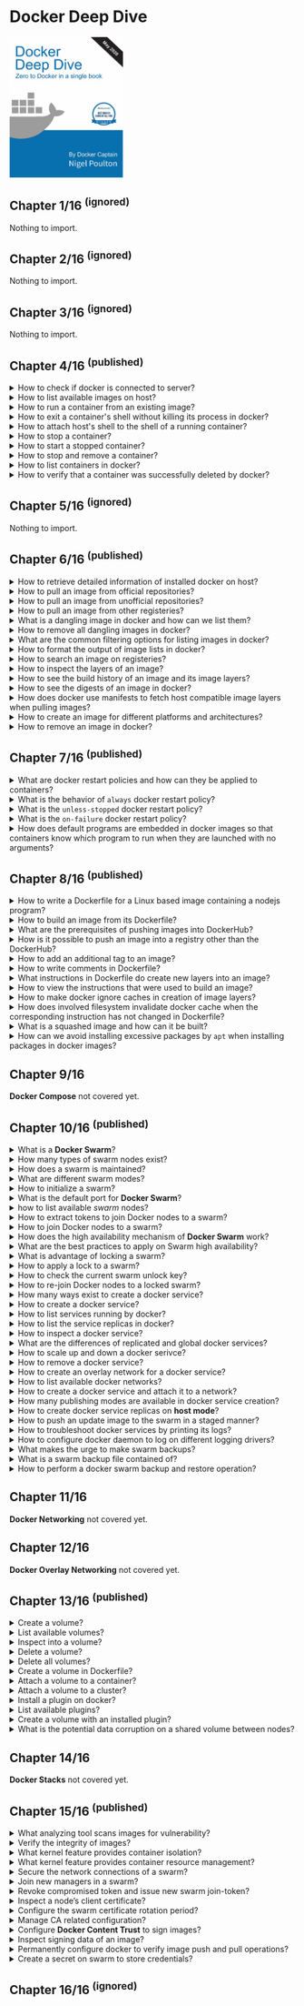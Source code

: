 # Docker Deep Dive
<img alt="9781521822807" src="../covers/9781521822807.jpg" width="200"/>

## Chapter 1/16 <sup>(ignored)</sup>

Nothing to import.

## Chapter 2/16 <sup>(ignored)</sup>

Nothing to import.

## Chapter 3/16 <sup>(ignored)</sup>

Nothing to import.

## Chapter 4/16 <sup>(published)</sup>

<details>
<summary>How to check if docker is connected to server?</summary>

> Checking docker version should retrieve both client and server versions.
>
> ```sh
> docker version
> ``````
>
> In case docker client is not connected to the daemon, users should add themselves
> to the `docker` group.
>
> ```sh
> sudo usermod -aG docker $USER
> ``````
>
> Logging out and then logging in is required for this change to take effect.
> However, user can temporarily apply changes to their active shell:
>
> ```sh
> su -l $USER
> ``````

> **Resources**
> - Docker Deep Dive - Chapter 4

> **References**
> - [docker version](https://docs.docker.com/engine/reference/commandline/version/)
> ---
</details>

<details>
<summary>How to list available images on host?</summary>

>
> ```sh
> docker image ls
> docker image list
> ``````

> **Resources**
> - Docker Deep Dive - Chapter 4

> **References**
> - [docker image ls](https://docs.docker.com/engine/reference/commandline/image_ls/)
> ---
</details>

<details>
<summary>How to run a container from an existing image?</summary>

> This is the command used to start new containers.
> In its simplest form, it accepts an image and a command as arguments.
> The image is used to create the container and the command is the application
> the container will run when it starts.
> This example will start an Ubuntu container in the foreground,
> and tell it to run the Bash shell:
>
> ```sh
> docker container run --interactive --tty ubuntu /bin/bash
> ``````
>
> The `-it` flags tell Docker to make the container interactive and to attach
> the current shell to the container’s terminal.
>
> ---
> **Resources**
> - Docker Deep Dive - Chapter 4
>
> ---
> **References**
> - [docker container run](https://docs.docker.com/engine/reference/commandline/container_run/)
> ---
</details>

<details>
<summary>How to exit a container's shell without killing its process in docker?</summary>

> If you’re logged on to the container and type exit, you’ll terminate the
> Bash process and the container will exit (terminate). This is because a
> container cannot exist without its designated main process.
>
> Press Ctrl-P then Ctrl-Q to exit the container without terminating its main process.
> Doing this will place you back in the shell of your Docker host and leave the
> container running in the background.
>
> ---
> **Resources**
> - Docker Deep Dive - Chapter 4
>
> ---
> **References**
> ---
</details>

<details>
<summary>How to attach host's shell to the shell of a running container?</summary>

> This command runs a new process inside of a running container.
> It’s useful for attaching the shell of your Docker host to a terminal
> inside of a running container.
> For this to work, the image used to create the container must include the Bash shell.
>
> ```sh
> docker container exec --interactive --tty container_name /usr/bin/bash
> ``````
>
> ---
> **Resources**
> - Docker Deep Dive - Chapter 4
>
> ---
> **References**
> - [docker container exec](https://docs.docker.com/engine/reference/commandline/container_exec/)
> ---
</details>

<details>
<summary>How to stop a container?</summary>

> This command will stop a running container and put it in the Exited (0) state.
> It does this by issuing a SIGTERM to the process with PID 1 inside of the container.
> If the process has not cleaned up and stopped within 10 seconds, a SIGKILL will be
> issued to forcibly stop the container.
> This command accepts container IDs and container names as arguments.
>
> ```sh
> docker container stop my-container
> ``````
>
> ---
> **Resources**
> - Docker Deep Dive - Chapter 4
>
> ---
> **References**
> - [docker container stop](https://docs.docker.com/engine/reference/commandline/container_stop/)
> ---
</details>

<details>
<summary>How to start a stopped container?</summary>

> This command will restart a stopped (Exited) container.
> You can give this command the name or ID of a container.
>
> ```sh
> docker container start my-container
> ``````
>
> ---
> **Resources**
> - Docker Deep Dive - Chapter 4
>
> ---
> **References**
> - [docker container start](https://docs.docker.com/engine/reference/commandline/container_start/)
> ---
</details>

<details>
<summary>How to stop and remove a container?</summary>

> This command will delete a stopped container.
> You can specify containers by name or ID.
> It is recommended that you stop a container before deleting it.
>
> ```sh
> docker container stop container_name
> docker container rm container_name
> ``````
>
> ---
> **Resources**
> - Docker Deep Dive - Chapter 4

> **References**
> - [docker container rm](https://docs.docker.com/engine/reference/commandline/container_rm/)
> ---
</details>

<details>
<summary>How to list containers in docker?</summary>

> Lists all containers in the running (UP) state.
> If you add the -a flag you will also see containers in the stopped (Exited) state.
>
> ```sh
> docker container list --all
> ``````
>
> ---
> **Resources**
> - Docker Deep Dive - Chapter 4
> ---
> **References**
> - [docker container ls](https://docs.docker.com/engine/reference/commandline/container_ls/)
---
</details>

<details>
<summary>How to verify that a container was successfully deleted by docker?</summary>

> By checking the list of stopped containers.
>
> ```sh
> docker container list --all
> ``````
>
> ---
> **Resources**
> - Docker Deep Dive - Chapter 4
>
> ---
> **References**
> - [docker container ls](https://docs.docker.com/engine/reference/commandline/container_ls/)
> ---
</details>

## Chapter 5/16 <sup>(ignored)</sup>

Nothing to import.

## Chapter 6/16 <sup>(published)</sup>

<details>
<summary>How to retrieve detailed information of installed docker on host?</summary>

> ```sh
> docker info
> ``````
>
> ---
> **Resources**
> - Docker Deep Dive - Chapter 6
>
> ---
> **References**
> - [docker info](https://docs.docker.com/engine/reference/commandline/info/)
> ---
</details>

<details>
<summary>How to pull an image from official repositories?</summary>

>
> ```sh
> docker image pull mongo:4.2.6
> ``````
>
> ---
> **Resources**
> - Docker Deep Dive - Chapter 6
> ---
> **References**
> - [docker image pull](https://docs.docker.com/engine/reference/commandline/image_pull/)
> ---
</details>

<details>
<summary>How to pull an image from unofficial repositories?</summary>

> Pulling images from an unofficial repository is essentially the same as pulling from official ones.
> You just need to prepend the repository name with a DockerHub username or organization name.
>
> The following example shows how to pull the *v2* image from the *tu-demo* repository owned by a
> not-to-be-trusted person whose DockerHub account name is *nigelpoulton*.
>
> ```sh
> docker image pull nigelpoulton/tu-demo:v2
> ``````
>
> ---
> **Resources**
> - Docker Deep Dive - Chapter 6
>
> ---
> **References**
> - [docker image pull](https://docs.docker.com/engine/reference/commandline/image_pull/)
> ---
</details>

<details>
<summary>How to pull an image from other registeries?</summary>

> If you want to pull images from 3rd party registries (not DockerHub), you
> need to prepend the repository name with the DNS name of the registry. For
> example, the following command pulls the `3.1.5` image from the
> `google-containers/git-sync` repo on the **Google Container Registry** (gcr.io).
>
> ```sh
> docker image pull gcr.io/google-containers/git-sync:v3.1.5
> ``````
>
> ---
> **Resources**
> - Docker Deep Dive - Chapter 6

> **References**
> - [docker image pull](https://docs.docker.com/engine/reference/commandline/image_pull/)
> ---
</details>

<details>
<summary>What is a dangling image in docker and how can we list them?</summary>

> A dangling image is an image that is no longer tagged, and appears in
> listings as `<none>:<none>`.
> A common way they occur is when building a new image giving it a tag
> that already exists.
>
> ```sh
> docker image list --filter dangling=true
> ``````
>
> ---
> **Resources**
> - Docker Deep Dive - Chapter 6
>
> ---
> **References**
> - [docker image ls](https://docs.docker.com/engine/reference/commandline/image_ls/)
---
</details>

<details>
<summary>How to remove all dangling images in docker?</summary>

> You can delete all dangling images on a system with the following command.
>
> ```sh
> docker image prune
> ``````
>
> If you add the `-a` flag, Docker will also remove all unused images (those not in use by any containers).
>
> ```sh
> docker image prune --all
> ``````
>
> ---
> **Resources**
> - Docker Deep Dive - Chapter 6
>
> ---
> **References**
> - [docker image prune](https://docs.docker.com/engine/reference/commandline/image_prune/)
---
</details>

<details>
<summary>What are the common filtering options for listing images in docker?</summary>

> **dangling:** Accepts true or false
> ```sh
> docker image list --filter dangling=true
> docker image list --filter dangling=false
> ``````
>
> **before:** Requires an image name or ID as argument, and returns all images created before it.
> ```sh
> docker image list --filter before=container_name
> ``````
>
> **since:** Same as above, but returns images created after the specified image.
> ```sh
> docker image list --filter after=container_name
> ``````
>
> **label:** Filters images based on the presence of a label or label and value.
> This command does not display labels in its output.
> ```sh
> docker image list --filter=reference="*:latest"
> ``````
>
> ---
> **Resources**
> - Docker Deep Dive - Chapter 6
>
> ---
> **References**
> - [docker image ls](https://docs.docker.com/engine/reference/commandline/image_ls/)
> ---
</details>

<details>
<summary>How to format the output of image lists in docker?</summary>

> You can use the `--format` flag to format output using Go templates.
> For example, the following command will only return the size property of images on a Docker host.
>
> ```sh
> docker image list --format "{{.Size}}"
> ``````
>
> Use the following command to return all images, but only display repo, tag and size.
>
> ```sh
> docker image list --format "{{.Repository}}: {{.Tag}}: {{.Size}}"
> ``````
>
> ---
> **Resources**
> - Docker Deep Dive - Chapter 6
> ---
> **References**
> - [docker image ls](https://docs.docker.com/engine/reference/commandline/image_ls/)
> ---
</details>

<details>
<summary>How to search an image on registeries?</summary>

> The “NAME” field is the repository name. This includes the Docker ID, or
> organization name, for unofficial repositories.
>
> ```sh
> docker search nigelpoulton
> ``````
>
> Use `--filter is-official=true` so that only official repos are displayed.
>
> ```sh
> docker search alpine --filter is-official=true
> ``````
>
> By default, Docker will only display 25 lines of results. However, you can
> use the `--limit` flag to increase that to a maximum of 100.
>
> ```sh
> docker search alpine --filter is-automated=true --limit 100
> ``````
>
> ---
> **Resources**
> - Docker Deep Dive - Chapter 6
>
> ---
> **References**
> - [docker search](https://docs.docker.com/engine/reference/commandline/search/)
> ---
</details>

<details>
<summary>How to inspect the layers of an image?</summary>

> This command will show you detailed configuration and runtime information
> about a container.
> It accepts container names and container IDs as its main argument.
>
> ```sh
> docker image inspect ubuntu:latest
> ``````
>
> ---
> **Resources**
> - Docker Deep Dive - Chapter 6
>
> ---
> **References**
> ---
</details>

<details>
<summary>How to see the build history of an image and its image layers?</summary>

> The `history` command is another way of inspecting an image and seeing layer data.
> However, it shows the build history of an image and is not a
> strict list of layers in the final image.
>
> ```sh
> docker history
> ``````
> The image is always the combination of all layers stacked in the order they were added.

>
> ---
> **Resources**
> - Docker Deep Dive - Chapter 6
> ---
> **References**
> ---
</details>

<details>
<summary>How to see the digests of an image in docker?</summary>

>
> ```sh
> docker image pull alpine:latest
> docker image list --digests alpine:latest
> ``````
>
> ---
> **Resources**
> - Docker Deep Dive - Chapter 6
> ---
> **References**
> ---
</details>

<details>
<summary>How does docker use manifests to fetch host compatible image layers when pulling images?</summary>

> Assume you are running Docker on a Raspberry Pi (Linux running on ARM
> architecture). When you pull an image, your Docker client makes the relevant
> calls to the Docker Registry API exposed by DockerHub. If a manifest list
> exists for the image, it will be parsed to see if an entry exists for Linux
> on ARM. If an ARM entry exists, the manifest for that image is retrieved
> and parsed for the crypto ID’s of the layers that make up the image. Each
> layer is then pulled from DockerHub.
>
> ```sh
> docker manifest inspect golang
> ``````
>
> ---
> **Resources**
> - Docker Deep Dive - Chapter 6
>
> ---
> **References**
> ---
</details>

<details>
<summary>How to create an image for different platforms and architectures?</summary>

> You can create your own builds for diff erent platforms and architectures with
>
> ```sh
> docker buildx
> ``````
>
> and then use
>
> ```sh
> docker manifest create
> ``````
>
> to create your own manifest lists.
>
> The following command builds an image for ARMv7 called myimage:arm-v7 from the
> contents of the current directory. It’s based on code in the code in
> https://github.com/nigelpoulton/psweb.
>
> ```sh
> docker buildx build --platform linux/arm/v7 -t myimage:arm-v7 .
> ``````
>
> The beauty of the command is that you don’t have to run it from an ARMv7 Docker node.
>
> At the time of writing, buildx is an experimental feature and
> requires `experimental=true` setting in your ∼/.docker/config.json file as follows.
>
> ```txt
> { "experimental": true }
> ``````
>
> ---
> **Resources**
> - Docker Deep Dive - Chapter 6
> ---
> **References**
> ---
</details>

<details>
<summary>How to remove an image in docker?</summary>

> Containers run until the app they are executing exits.
>
> You can manually stop a running container with thedocker container stopcommand.
>
> To get rid of a container forever, you have to explicitly remove it.
>
> You can list multiple images on the same command by separating them with whitespace.
>
> ```sh
> docker image rm ubuntu:22.4
> docker image rm f70734b6a266 a4d3716dbb72
> ``````
>
> ---
> **Resources**
> - Docker Deep Dive - Chapter 6
> ---
> **References**
> ---
</details>

## Chapter 7/16 <sup>(published)</sup>

<details>
<summary>What are docker restart policies and how can they be applied to containers?</summary>

> This is a form of self-healing that enables Docker to automatically restart them after certain events or failures have occurred.
> Restart policies are applied per-container, and can be configured
> imperatively on the command line as part of `docker container run` commands,
> or declaratively in YAML files for use with higher-level tools such as
> Docker Swarm, Docker Compose, and Kubernetes.
>
> The following restart policies exist:
>
> * always
> * unless-stopped
> * on-failed
>
> ```sh
> ``````
>
> ---
> **Resources**
> - Docker Deep Dive - Chapter 7
> ---
> **References**
> ---
</details>

<details>
<summary>What is the behavior of <code>always</code> docker restart policy?</summary>

> The always policy is the simplest. It always restarts a stopped container
> unless it has been explicitly stopped.
> However, if you restart the Docker daemon, the container will be
> automatically restarted when the daemon comes back up.
>
> ```sh
> docker container run --interactive --tty --restart always alpine /bin/bash
> ``````
>
> Be aware that Docker has restarted the same container and not created a new one.
> In fact, if you inspect it you can see there **startCount** has been incremented.
>
> ---
> **Resources**
> - Docker Deep Dive - Chapter 7
>
> ---
> **References**
> ---
</details>

<details>
<summary>What is the <code>unless-stopped</code> docker restart policy?</summary>

> The main difference between the **always** and **unless-stopped** policies is that
> containers with the **unless-stopped** policy will not be restarted when the
> daemon restarts if they were in the **Stopped (Exited)** state.
>
> ```sh
> docker container run --interactive --tty --restart unless-stopped ubuntu /usr/bin
> ``````
>
> ---
> **Resources**
> - Docker Deep Dive - Chapter 7
> ---
> **References**
> ---
</details>

<details>
<summary>What is the <code>on-failure</code> docker restart policy?</summary>

> The **on-failure** policy will restart a container if it exits with a non-zero
> exit code. It will also restart containers when the Docker daemon restarts,
> even containers that were in the stopped state.
>
> ```sh
> docker container run --interactive --tty --restart on-failure ubuntu /usr/bin
> ``````
>
> ---
> **Resources**
> - Docker Deep Dive - Chapter 7
>
> ---
> **References**
> ---
</details>

<details>
<summary>How does default programs are embedded in docker images so that containers know which program to run when they are launched with no arguments?</summary>

> When building a Docker image, you can embed an instruction that lists the
> default app for any containers that use the image. You inspect an image to see this.
>
> The entries after **Cmd** show the command/app that the container will run unless
> you override it with a different one when you launch the container.
>
> ```docker
> Cmd /bin/bash
> ``````
>
> ---
> **Resources**
> - Docker Deep Dive - Chapter 7
> ---
> **References**
> ---
</details>

## Chapter 8/16 <sup>(published)

<details>
<summary>How to write a Dockerfile for a Linux based image containing a nodejs program?</summary>

> ```docker
> FROM alpine
> LABEL maintainer="maintainer@domain.tld"
> LABEL description="Web service"
> LABEL version="0.1"
> RUN apk add --update nodejs nodejs-npm
> COPY . /src
> WORKDIR /src
> RUN npm install
> EXPOSE 8080
> ENTRYPOINT ["node", "./app.js"]
> ``````
>
> The `RUN` instruction uses the Alpine apk package manager to install node js and nodejs-npm into the image.
> It creates a new image layer directly above the Alpine base layer, and installs the packages in this layer.
>
> The `COPY . /src` instruction creates another new layer and copies in the
> application and dependency f i les from the build context.
>
> The `WORKDIR` instruction sets the working directory inside the image filesystem for the rest of the instructions in the file.
> This instruction does not create a new image layer.
>
> Then the `RUN` npm install instruction creates a new layer and uses `npm` to install application dependencies listed in the `package.json` file in the build context.
> It runs within the context of the `WORKDIR` set in the previous instruction, and installs the dependencies into the newly created layer.
>
> The application exposes a web service on TCP port 8080, so the Dockerfile documents this with the `EXPOSE 8080` instruction.
> This is added as image metadata and not an image layer.
>
> Finally, the `ENTRYPOINT` instruction is used to set the main application that the image (container) should run.
> This is also added as metadata and not an image layer.
>
> All non-comment lines are Instructions and take the format `INSTRUCTION argument`.
> Instruction names are not case sensitive, but it’s normal practice to write them in UPPERCASE.
> This makes reading the Docker file easier.
>
> It's important that you understand containers are persistent in nature.
> Containers are designed to be immutable objects and it’s not a good practice to write data to them.
> For this reason, Docker provides volumes that exist separately from the container, but can be mounted into the container at runtime.
>
> ---
> **Resources**
> - Docker Deep Dive - Chapter 8
> ---
> **References**
> ---
</details>

<details>
<summary>How to build an image from its Dockerfile?</summary>

> The period (.) at the end of the command tells Docker to use the shell’s current working directory as the build context.
>
> ```sh
> docker image build --tag container:latest .
> ``````
>
> You can inspect the built image to verify the configuration of the image.
>
> ---
> **Resources**
> - Docker Deep Dive - Chapter 8
> ---
> **References**
> ---
</details>

<details>
<summary>What are the prerequisites of pushing images into DockerHub?</summary>

> In order to push an image to DockerHub, you need to login with your Docker ID.
>
> Before you can push an image, you need to tag it in a special way.
> This is because Docker needs all of the following information when pushing an image:
>
> ```sh
> docker login
> ``````
>
> * Registry
> * Repository
> * Tag
>
> ```sh
> docker login
> ``````
>
> ---
> **Resources**
> - Docker Deep Dive - Chapter 8
> ---
> **References**
> ---
</details>

<details>
<summary>How is it possible to push an image into a registry other than the DockerHub?</summary>

> Docker is opinionated, so by default it pushes images to DockerHub.
> You can push to other registries, but you have to explicitly set the registry URL as part of the `docker image push` command.
>
> ```sh
> docker image push registry/repository/container:latest
> ``````
>
> ---
> **Resources**
> - Docker Deep Dive - Chapter 8
> ---
> **References**
> ---
</details>

<details>
<summary>How to add an additional tag to an image?</summary>

> This command adds an additional tag, it does not overwrite the original.
>
> ```sh
> docker image tag container:latest repository/container:latest
> ``````
>
> ---
> **Resources**
> - Docker Deep Dive - Chapter 8
>
> ---
> **References**
> ---
</details>

<details>
<summary>How to write comments in Dockerfile?</summary>

> Comment lines start with the `#` character.
>
> ---
> **Resources**
> - Docker Deep Dive - Chapter 8
> ---
> **References**
> ---
</details>

<details>
<summary>What instructions in Dockerfile do create new layers into an image?</summary>

> Some instructions create new layers, whereas others just add metadata to the image config file.
>
> Examples of instructions that create new layers are FROM, RUN, and COPY.
> Examples that create metadata include EXPOSE, WORKDIR, ENV, and ENTRYPOINT.
>
> If an instruction is adding content such as files and programs to the image, it will create a new layer.
> If it is adding instructions on how to build the image and run the application, it will create metadata.
>
> ```sh
> ``````
>
> ---
> **Resources**
> - Docker Deep Dive - Chapter 8
>
> ---
> **References**
> ---
</details>

<details>
<summary>How to view the instructions that were used to build an image?</summary>

> ```sh
> docker image history web:latest
> ``````
>
> ---
> **Resources**
> - Docker Deep Dive - Chapter 8
> ---
> **References**
> ---
</details>

<details>
<summary>How to make docker ignore caches in creation of image layers?</summary>

> You can force the build process to ignore the entire cache by passing the --no-cache=true flag to the `docker image build` command.
>
> ```sh
> ``````
>
> ---
> **Resources**
> - Docker Deep Dive - Chapter 8
> ---
> **References**
> ---
</details>

<details>
<summary>How does involved filesystem invalidate docker cache when the corresponding instruction has not changed in Dockerfile?</summary>

> The COPY and ADD instructions include steps to ensure that the content being
> copied into the image has not changed since the last build.
>
> For example, it’s possible that the `COPY . /src` instruction in the Dockerfile
> has not changed since the previous, but the contents of the directory being
> copied into the image have changed!
>
> To protect against this, Docker performs a checksum against each file being
> copied, and compares that to a checksum of the same f i le in the cached
> layer.
> If the checksums do not match, the cache is invalidated and a new layer is built.
>
> ---
> **Resources**
> - Docker Deep Dive - Chapter 8
> ---
> **References**
> ---
</details>

<details>
<summary>What is a squashed image and how can it be built?</summary>

> Add the --squash flag to the `docker image build` command if you want to create a squashed image.
>
> ```sh
> docker image build --squash --tag container:latest .
> ``````
>
> ---
> **Resources**
> - Docker Deep Dive - Chapter 8
>
> ---
> **References**
> ---
</details>

<details>
<summary>How can we avoid installing excessive packages by <code>apt</code> when installing packages in docker images?</summary>

> If you are building Linux images, and using the apt package manager, you
> should use the --no-install-recommends flag with the apt-get install command.
> This makes sure that apt only installs main dependencies
> (packages in the Depends field) and not recommended or suggested packages.
>
> ```sh
> apt update && apt upgrade --yes && apt install --yes --no-install-recommends packages...
> ``````
>
> ---
> **Resources**
> - Docker Deep Dive - Chapter 8
>
> ---
> **References**
> ---
</details>

## Chapter 9/16

**Docker Compose** not covered yet.

## Chapter 10/16 <sup>(published)</sup>

<details>
<summary>What is a <b>Docker Swarm</b>?</summary>

> A *swarm* consists of one or more Docker nodes.
>
> ---
> **Resources**
> - Docker Deep Dive - Chapter 10
>
> ---
> **References**
> ---
</details>

<details>
<summary>How many types of swarm nodes exist?</summary>

> Nodes are configured as *managers* or *workers*.
>
> ---
> **Resources**
> - Docker Deep Dive - Chapter 10
> ---
> **References**
> ---
</details>

<details>
<summary>How does a swarm is maintained?</summary>

> The configuration and state of a *swarm* is held in a distributed *etcd* database located on all *managers*.
> It's installed as part of the swarm and just takes care of itself.
>
> ---
> **Resources**
> - Docker Deep Dive - Chapter 10
> ---
> **References**
> ---
</details>

<details>
<summary>What are different swarm modes?</summary>

> Docker nodes that are not part of a *swarm* are said to be in a **single-engine** mode.
> Once they're added to a *swarm* they're automatically switched into **swarm mode**.
>
> Joining a Docker host to an existing *swarm* switches them into *swarm mode* as part of the operation.
>
> ---
> **Resources**
> - Docker Deep Dive - Chapter 10
>
> ---
> **References**
> ---
</details>

<details>
<summary>How to initialize a swarm?</summary>

> ```sh
> docker swarm init --advertise-addr 10.0.0.1:2377 --listen-addr 10.0.0.1:2377
> ``````
>
> ---
> **Resources**
> - Docker Deep Dive - Chapter 10
>
> ---
> **References**
> ---
</details>

<details>
<summary>What is the default port for <b>Docker Swarm</b>?</summary>

> The default port that *swarm mode* operates on is 2377.
> This is customizable, but it's convention to use 2377/tcp for secured client-to-swarm connections.
>
> ---
> **Resources**
> - Docker Deep Dive - Chapter 10
> ---
> **References**
> ---
</details>

<details>
<summary>how to list available <i>swarm</i> nodes?</summary>

> ```sh
> docker node ls
> ``````
>
> Nodes with nothing in the `MANAGER STATUS` column are *workers*.
> The asterisk after the `ID` column indicates the node you are logged on to and executing commands from.
>
> ---
> **Resources**
> - Docker Deep Dive - Chapter 10
> ---
> **References**
> ---
</details>

<details>
<summary>How to extract tokens to join Docker nodes to a swarm?</summary>

> In a *manager* node extract tokens required to add new *workers* and *managers* to the swarm:
>
> ```sh
> docker swarm join-token worker
> docker swarm join-token manager
> ``````
>
> ---
> **Resources**
> - Docker Deep Dive - Chapter 10
>
> ---
> **References**
> ---
</details>

<details>
<summary>How to join Docker nodes to a swarm?</summary>

> In a *worker* node use extracted token to join to the swarm:
>
> ```sh
> docker swarm join --token <token> 10.0.0.1:2377 --advertise-addr 10.0.0.1:2377 --listen-addr 10.0.0.1:2377
> ``````
>
> The `--advertise-addr` and `--listen-addr` flags are optional, but it's best practice to be as specific as possible when it comes to network configuration.
>
> ---
> **Resources**
> - Docker Deep Dive - Chapter 10
> ---
> **References**
> ---
</details>

<details>
<summary>How does the high availability mechanism of <b>Docker Swarm</b> work?</summary>

> Swarm implements a form of active-passive multi-manager high availability mechanism.
> This means that although you have multiple *managers*, only one of them is *active* at any given moment.
> This active *manager* is called the *leader*, and is the only *manager* that will ever issue live commands against the *swarm*.
> So, it's only ever the *leader* that changes the config, or issues tasks to workers.
> If a *follower manager* (passive) receives commands for the swarm, it proxies them across the *leader*.
>
> ---
> **Resources**
> - Docker Deep Dive - Chapter 10
>
> ---
> **References**
> ---
</details>

<details>
<summary>What are the best practices to apply on Swarm high availability?</summary>

> 1. Deploy an odd number of managers.
> 2. Don't deploy too many managers (3 or 5 is recommended)
>
> Having an odd number of *managers* reduced the chance of split-brain condition.
> For example, if you had 4 *managers* and the network partitioned, you could be left with two managers on each side of the partition.
> This is known as a split brain, each side knows there used to be 4 but can now only see 2.
> But crucially, neither side has any way of knowing if the other are still alive and whether it holds a majority (quorum).
> A swarm cluster continues to operate during split-brain condition, but you are no longer able to alter the configuration, or add and manage application workloads.
> However, if you have 3 or 5 managers and the same network partition occurs, it is impossible to have an equal number of managers on both sides of the parition, then one side achieves quorum and full cluster management services remain available.
>
> ---
> **Resources**
> - Docker Deep Dive - Chapter 10
>
> ---
> **References**
> ---
</details>

<details>
<summary>What is advantage of locking a swarm?</summary>

> Restarting an old manager or restoring an old backup has the potential to compromise the cluster.
> Old managers re-joining a swarm automatically decrypt and gain access to the Raft log time-series database, this can pose security concerns.
> Restoring old backups can also wipe the current swarm configuration.
>
> To prevent situations like these, Docker allows to lock a swarm with the Autolock feature.
> This forces restarted managers to present the cluster unlock key before being admitted back into the cluster.
>
> ---
> **Resources**
> - Docker Deep Dive - Chapter 10
> ---
> **References**
> ---
</details>

<details>
<summary>How to apply a lock to a swarm?</summary>

> To apply a lock directly to a new swarm:
>
> ```sh
> docker swarm init --autolock
> ``````
>
> However, to lock an already initialized swarm, run the following command on a swarm *manager*:
>
> ```sh
> docker swarm update --autolock true
> ``````
>
> ---
> **Resources**
> - Docker Deep Dive - Chapter 10
>
> ---
> **References**
> ---
</details>

<details>
<summary>How to check the current swarm unlock key?</summary>

> ```sh
> docker swarm unlock-key
> ``````
>
> ---
> **Resources**
> - Docker Deep Dive - Chapter 10
>
> ---
> **References**
> ---
</details>

<details>
<summary>How to re-join Docker nodes to a locked swarm?</summary>

> Restart docker daemon one of the *manager* nodes:
>
> ```sh
> sudo systemctl restart docker
> ``````
>
> Try to list the nodes in the swarm on restarted *manager* to confirm that it has not been allowed to re-join the swarm:
>
> ```sh
> docker node ls
> ``````
>
> Unlock the swarm on restarted *manager*:
>
> ```sh
> docker swarm unlock
> ``````
>
> Confirm that *manager* has re-joined by listing swarm nodes.
>
> ---
> **Resources**
> - Docker Deep Dive - Chapter 10
>
> ---
> **References**
> ---
</details>

<details>
<summary>How many ways exist to create a docker service?</summary>

> 1. Imperatively on the command line with `docker service create`
> 2. Declaratively with a stack ﬁle
>
> ---
> **Resources**
> - Docker Deep Dive - Chapter 10
> ---
> **References**
> ---
</details>

<details>
<summary>How to create a docker service?</summary>

> ```sh
> docker service create --name my-service --publish 80:80 --replicas 5 repository/project:v1
> ``````
>
> ---
> **Resources**
> - Docker Deep Dive - Chapter 10
> ---
> **References**
> ---
</details>

<details>
<summary>How to list services running by docker?</summary>

> ```sh
> docker service ls
> ``````
>
> ---
> **Resources**
> - Docker Deep Dive - Chapter 10
> ---
> **References**
> ---
</details>

<details>
<summary>How to list the service replicas in docker?</summary>

> ```sh
> docker service ps my-service
> ``````
>
> ---
> **Resources**
> - Docker Deep Dive - Chapter 10
> ---
> **References**
> ---
</details>

<details>
<summary>How to inspect a docker service?</summary>

> ```sh
> docker service inspect --pretty my-service
> ``````
>
> ---
> **Resources**
> - Docker Deep Dive - Chapter 10
> ---
> **References**
> ---
</details>

<details>
<summary>What are the differences of replicated and global docker services?</summary>

> The default replication mode of a service is *replicated*.
> This deploys a desired number of replicas and distributes them as evenly as possible across the cluster.
>
> The other mode is *global*, which runs a single replica on every node in swarm.
> To deploy a *global service* you need to pass the `--mode global` flag to the `docker service create` command.
>
> ---
> **Resources**
> - Docker Deep Dive - Chapter 10
>
> ---
> **References**
> ---
</details>

<details>
<summary>How to scale up and down a docker serivce?</summary>

> ```sh
> docker service scale my-service=10
> docker service scale my-service=2
> docker service ls
> docker service ps my-service
> ``````
>
> ---
> **Resources**
> - Docker Deep Dive - Chapter 10
> ---
> **References**
> ---
</details>

<details>
<summary>How to remove a docker service?</summary>

> docker service rm my-service
>
> ---
> **Resources**
> - Docker Deep Dive - Chapter 10
> ---
> **References**
> ---
</details>

<details>
<summary>How to create an overlay network for a docker service?</summary>

> ```sh
> docker network create --driver overlay my-network
> ``````
>
> An overlay network creates a new layer 2 network that we can place containers on, and all containers on it will be able to communicate.
>
> ---
> **Resources**
> - Docker Deep Dive - Chapter 10
> ---
> **References**
> ---
</details>

<details>
<summary>How to list available docker networks?</summary>

> ```sh
> docker network ls
> ``````
>
> ---
> **Resources**
> - Docker Deep Dive - Chapter 10
> ---
> **References**
> ---
</details>

<details>
<summary>How to create a docker service and attach it to a network?</summary>

> docker service create --name my-service --network my-network --publish 80:80 --replicas 10 repository/project:v1
>
> ---
> **Resources**
> - Docker Deep Dive - Chapter 10
> ---
> **References**
> ---
</details>

<details>
<summary>How many publishing modes are available in docker service creation?</summary>

> This mode of publishing a port on every node in the swarm — even nodes not running service replicas — is called *ingress mode* and is the default.
> The alternative mode is *host mode* which only publishes the service on swarm nodes running replicas.
>
> In *ingress mode* every node gets a mapping and can therefore redirect your request to a node that is running the service.
>
> ---
> **Resources**
> - Docker Deep Dive - Chapter 10
> ---
> **References**
> ---
</details>

<details>
<summary>How to create docker service replicas on <b>host mode</b>?</summary>

> ```sh
> docker service create --name my-service --network my-network --publish published=80,target=80,mode=host --replicas 12
> ``````
>
> Open a web browser and point it to the IP address of any of the nodes in the swarm on port 80 to see the service running.
>
> ---
> **Resources**
> - Docker Deep Dive - Chapter 10
>
> ---
> **References**
> ---
</details>

<details>
<summary>How to push an update image to the swarm in a staged manner?</summary>

> ```sh
> docker service update --image repository/project:v2 --update-parallelism 2 --update-delay 20s my-project
> docker service inspect --pretty my-project
> ``````
>
> ---
> **Resources**
> - Docker Deep Dive - Chapter 10
> ---
> **References**
> ---
</details>

<details>
<summary>How to troubleshoot docker services by printing its logs?</summary>

> ```sh
> docker service logs my-project
> ``````
>
> You can follow the logs (`--follow`), tail them (`--tail`), and get extra details (`--details`).
>
> ---
> **Resources**
> - Docker Deep Dive - Chapter 10
> ---
> **References**
> ---
</details>

<details>
<summary>How to configure docker daemon to log on different logging drivers?</summary>

> By using flags to override configuration file:
>
> ```sh
> docker service create --name my-service --publish 80:80 --replicas 10 --log-driver journald
> ``````
>
> Or by configuring `docker.json` file:
>
> ```json
> {
>   "log-driver": "syslog"
> }
> ``````
>
> ---
> **Resources**
> - Docker Deep Dive - Chapter 10
> ---
> **References**
> ---
</details>

<details>
<summary>What makes the urge to make swarm backups?</summary>

> Managing your swarm and applications declaratively is a great way to prevent the need to recover from a backup.
> For example, storing conﬁguration objects outside of the swarm in a source code repository will enable you to redeploy things like networks, services, secrets and other objects.
> However, managing your environment declaratively and strictly using source control repos requires discipline.
>
> ---
> **Resources**
> - Docker Deep Dive - Chapter 10
> ---
> **References**
> ---
</details>

<details>
<summary>What is a swarm backup file contained of?</summary>

> Swarm conﬁguration and state is stored in `/var/lib/docker/swarm` on every manager node.
> A swarm backup is a copy of all the ﬁles in this directory.
>
> ---
> **Resources**
> - Docker Deep Dive - Chapter 10
> ---
> **References**
> ---
</details>

<details>
<summary>How to perform a docker swarm backup and restore operation?</summary>

> You have to stop the Docker daemon on the node you are backing up.
> It’s a good idea to perform the backup from non-leader managers.
> This is because stopping Docker on the leader will initiate a leader election.
>
> The following commands will create the following two objects:
>
> * An overlay network
> * A Secret
>
> ```sh
> docker network create --driver overlay my-network
> printf "Salt" | docker secret create my-secret -
> sudo systemctl stop docker
> tar -czf swarm.gzip /var/lib/docker/swarm
> ``````
>
> To restore the backup:
>
> ```sh
> tar -xzf swarm.gzip -C /
> sudo systemctl start docker
> ``````
>
> The `--force-new-cluster` ﬂag tells Docker to create a new cluster using the conﬁguration stored in `/var/lib/docker/swarm/` that you recovered.
>
> ```sh
> docker swarm init --force-new-cluster
> docker network ls
> docker secret ls
> docker swarm ls
> docker service ls
> docker service ps
> docker node ls
> ``````
>
> Add new manager and worker nodes and take fresh backups.
>
> ---
> **Resources**
> - Docker Deep Dive - Chapter 10
>
> ---
> **References**
> ---
</details>

## Chapter 11/16

**Docker Networking** not covered yet.

## Chapter 12/16

**Docker Overlay Networking** not covered yet.

## Chapter 13/16 <sup>(published)</sup>

<details>
<summary>Create a volume?</summary>

> By default, Docker creates new volumes with the built-in *local* driver.
>
> ```sh
> docker volume create my-storage
> ``````
>
> As the name suggests, volumes created with the *local* driver are only available to containers on the same node as the volume.
> You can use the `-d` ﬂag to specify a diﬀerent driver.
>
> ---
> **Resources**
> - Docker Deep Dive - Chapter 13
>
> ---
> **References**
> ---
</details>

<details>
<summary>List available volumes?</summary>

> ```sh
> docker volume ls
> docker volume list
> ``````
>
> ---
> **Resources**
> - Docker Deep Dive - Chapter 13
>
> ---
> **References**
> ---
</details>

<details>
<summary>Inspect into a volume?</summary>

> ```sh
> docker volume inspect my-storage
> ``````
>
> If both the `Driver` and `Scope` properties are *local*, it means the volume was created with the local driver and is only available to containers on this Docker host.
>
> The `Mountpoint` property tells us where in the Docker host’s filesystem the volume exists.
>
> ---
> **Resources**
> - Docker Deep Dive - Chapter 13
> ---
> **References**
> ---
</details>

<details>
<summary>Delete a volume?</summary>

> ```sh
> docker volume rm
> docker volume remove
> ``````
>
> This option lets you specify exactly which volumes you want to delete.
> It won't delete a volume that is in use by a container or service replica.
>
> ---
> **Resources**
> - Docker Deep Dive - Chapter 13
>
> ---
> **References**
> ---
</details>

<details>
<summary>Delete all volumes?</summary>

> ```sh
> docker volume prune
> ``````
>
> `prune` will delete all volumes that are not mounted into a container or service replica.
>
> ---
> **Resources**
> - Docker Deep Dive - Chapter 13
> ---
> **References**
> ---
</details>

<details>
<summary>Create a volume in Dockerfile?</summary>

> ```docker
> VOLUME <container-mount-point>
> ``````
>
> Interestingly, you cannot specify a directory on the host when deﬁning a volume in a Dockerﬁle.
> This is because host directories are different depending on what OS your Docker host is running – it could break your builds if you speciﬁed a directory on a Docker host that doesn’t exist.
> As a result, deﬁning a volume in a Dockerfile requires you to specify host directories at deploy-time.
>
> ---
> **Resources**
> - Docker Deep Dive - Chapter 13
>
> ---
> **References**
> ---
</details>

<details>
<summary>Attach a volume to a container?</summary>

> Create a volume, then you create a container and mount the volume into it.
> The volume is mounted into a directory in the container’s filesystem, and anything written to that directory is stored in the volume.
> If you delete the container, the volume and its data will still exist.
>
> ```sh
> docker container run --detach --interactive --tty --name my-service --mount source=my-storage,target=/storage alpine
> ``````
>
> * If you specify an existing volume, Docker will use the existing volume.
> * If you specify a volume that doesn’t exist, Docker will create it for you.
>
> In case `my-storage` didn't exist, it will be created:
>
> ```sh
> docker volume ls
> ``````
>
> ---
> **Resources**
> - Docker Deep Dive - Chapter 13
>
> ---
> **References**
> ---
</details>

<details>
<summary>Attach a volume to a cluster?</summary>

> ```sh
> docker service create --name my-service --mount source=bizvol,target=/vol alpine sleep 1d
> ``````
>
> `--replica` flag was not set, so only a single service replica was deployed.
>
> Running service can be found in cluster by following command:
>
> ```sh
> docker service ps my-service
> ``````
>
> ---
> **Resources**
> - Docker Deep Dive - Chapter 13
> ---
> **References**
> ---
</details>

<details>
<summary>Install a plugin on docker?</summary>

> ```sh
> docker plugin install purestorage/docker-plugin:latest --alias pure --grant-all-permissions
> ``````
>
> ---
> **Resources**
> - Docker Deep Dive - Chapter 13
> ---
> **References**
> ---
</details>

<details>
<summary>List available plugins?</summary>

> ```sh
> docker plugin ls
> docker plugin list
> ``````
>
> ---
> **Resources**
> - Docker Deep Dive - Chapter 13
> ---
> **References**
> ---
</details>

<details>
<summary>Create a volume with an installed plugin?</summary>

> ```sh
> docker plugin install purestorage/docker-plugin:latest --alias pure --grant-all-permissions
> docker volume create --driver pure --opt size=25GB fast-volume
> ``````
>
> ---
> **Resources**
> - Docker Deep Dive - Chapter 13
> ---
> **References**
> ---
</details>

<details>
<summary>What is the potential data corruption on a shared volume between nodes?</summary>

> Assuming an application running on two nodes of a cluster and both have write access to the shared volume.
>
> The application running on node-1 updates some data in the shared volume.
> However, instead of writing the update directly to the volume, it holds it in its local buﬀer for faster recall.
> At this point, the application in node-1 thinks the data has been written to the volume.
> However, before node-1 flushes its buffers and commits the data to the volume, the app on node-2 updates the same data with a diﬀerent value and commits it directly to the volume.
> At this point, both applications think they’ve updated the data in the volume, but in reality only the application in node-2 has.
> A few seconds later, on node-1 flushes the data to the volume, overwriting the changes made by the application in node-2.
> However, the application in node-2 is totally unaware of this! This is one of the ways data corruption happens.
> To prevent this, you need to write your applications in a way to avoid things like this.
>
> ---
> **Resources**
> - Docker Deep Dive - Chapter 13
>
> ---
> **References**
> ---
</details>

## Chapter 14/16

**Docker Stacks** not covered yet.

## Chapter 15/16 <sup>(published)</sup>

<details>
<summary>What analyzing tool scans images for vulnerability?</summary>

> Docker Swarm Mode is secure by default. Image vulnerability scanning analyses
> images, detects known vulnerabilities, and provides detailed reports and
> fixes.
>
> Scanners work by building a list of all software in an image and then comparing the packages against databases of known vulnerabilities.
> Most vulnerability scanners will rank vulnerabilities and provide advice and help on fixes.
>
> ---
> **Resources**
> - Docker Deep Dive - Chapter 15
>
> ---
> **References**
> ---
</details>

<details>
<summary>Verify the integrity of images?</summary>

> **Docker Content Trust (DCT)** lets us sign our own images and verify the
> integrity and publisher of images we consume.
>
> ---
> **Resources**
> - Docker Deep Dive - Chapter 15
> ---
> **References**
> ---
</details>

<details>
<summary>What kernel feature provides container isolation?</summary>

> Kernel namespaces are the main technology used to build containers. They
> virtualise operating system constructs such as process trees and filesystems
> in the same way that hypervisors virtualise physical resources such as CPUS
> and disks. If namespaces are about isolation, control groups (cgroups) are
> about limits.
>
> ---
> **Resources**
> - Docker Deep Dive - Chapter 15
> ---
> **References**
> ---
</details>

<details>
<summary>What kernel feature provides container resource management?</summary>

> Containers are isolated from each other but all share a common set of
> resources — things like CPU, RAM, network and disk I/O. Cgroups let us set
> limits so a single container cannot consume them all and cause a denial of
> service (DoS) attack.
>
> Docker uses seccomp to limit the syscalls a container can make to the host’s
> kernel. At the time of writing, Docker’s default seccomp profile disables 44
> syscalls. Modern Linux systems have over 300 syscalls.
>
> ---
> **Resources**
> - Docker Deep Dive - Chapter 15
>
> ---
> **References**
> ---
</details>

<details>
<summary>Secure the network connections of a swarm?</summary>

> **Docker secrets** let us securely share sensitive data with applications.
> They’re stored in the encrypted cluster store, encrypted over the network,
> kept in in-memory filesystems when in use, and operate a least-privilege
> model.
>
> Run the following command from the node you want to be the first manager in
> the new swarm.
>
> *manager1*
> ```sh
> docker swarm init
> ``````
>
> That’s literally all you need to do to configure a secure swarm.
>
> *manager1* is configured as the first manager of the swarm and also as the
> root certificate authority (CA). The swarm itself has been given a
> cryptographic cluster ID.
>
> *manager1* has issued itself with a client certificate that identifies it as
> a manager, certificate rotation has been configured with the default value of
> 90 days, and a cluster database has been configured and encrypted. A set of
> secure tokens have also been created so that additional managers and workers
> can be securely joined.
>
> ---
> **Resources**
> - Docker Deep Dive - Chapter 15
>
> ---
> **References**
> ---
</details>

<details>
<summary>Join new managers in a swarm?</summary>

> First extract the manager token:
>
> *manager1*
> ```sh
> docker swarm join-token manager
> ``````
>
> Then using then token join new nodes as managers:
>
> *node1*
> ```sh
> docker swarm join --token <manager-join-token> <ip-of-existing-manager>:<swarm-port>
> ``````
>
> Every join token has 4 distinct fields separated by dashes (-):
> `PREFIX - VERSION - SWARM ID - TOKEN`
> - The prefix is always `SWMTKN`. This allows you to pattern-match against it
>   and prevent people from accidentally posting it publicly.
> - The `VERSION` field indicates the version of the swarm.
> - The `SWARM ID` field is a hash of the swarm’s certificate.
> - The `TOKEN` field is worker or manager token.
>
> ---
> **Resources**
> - Docker Deep Dive - Chapter 15
> ---
> **References**
> ---
</details>

<details>
<summary>Revoke compromised token and issue new swarm join-token?</summary>

> ```sh
> docker swarm join-token --rotate manager
> ``````
>
> ---
> **Resources**
> - Docker Deep Dive - Chapter 15
> ---
> **References**
> ---
</details>

<details>
<summary>Inspect a node’s client certificate?</summary>

> ```sh
> sudo openssl x509 -in /var/lib/docker/swarm/certificates/swarm-node.crt -text
> ``````
>
> ---
> **Resources**
> - Docker Deep Dive - Chapter 15
> ---
> **References**
> ---
</details>

<details>
<summary>Configure the swarm certificate rotation period?</summary>

> ```sh
> docker swarm update
> ``````
>
> The following example changes the certificate rotation period to 30 days.
>
> docker swarm update --cert-expiry 720h
>
> ---
> **Resources**
> - Docker Deep Dive - Chapter 15
> ---
> **References**
> ---
</details>

<details>
<summary>Manage CA related configuration?</summary>

> ```sh
docker swarm ca --help
> ``````
>
> ---
> **Resources**
> - Docker Deep Dive - Chapter 15
> ---
> **References**
> ---
</details>

<details>
<summary>Configure <b>Docker Content Trust</b> to sign images?</summary>

> To follow along, you’ll need a cryptographic key-pair to sign images.
>
> ```sh
> docker trust key generate brian
> ``````
>
> If you already have a key-pair, you can import and load it with:
>
> ```sh
> docker trust key load key.pem --name brian
> ``````
>
> Now that we’ve loaded a valid key-pair, we’ll associate it with the image
> repository we’ll push signed images to. This example uses the
> nigelpoulton/ddd-trust repo on Docker Hub and the brian.pub key that was
> created in the previous step.
>
> ```sh
> docker trust signer add --key brian.pub brian briansalehi/ddd-trust
> ``````
>
> The following command will sign the briansalehi/ddd-trust:signed image and
> push it to Docker Hub. You’ll need to tag an image on your system with the
> name of the repo you just associated your key-pair with.
>
> Push the signed image:
>
> ```sh
> docker trust sign briansalehi/ddd-trust:signed
> ``````
>
> The push operation will create the repo on Docker Hub and push the image.
>
> ---
> **Resources**
> - Docker Deep Dive - Chapter 15
> ---
> **References**
> ---
</details>

<details>
<summary>Inspect signing data of an image?</summary>

> ```sh
> docker trust inspect nigelpoulton/ddd-trust:signed --pretty
> ``````
>
> ---
> **Resources**
> - Docker Deep Dive - Chapter 15
>
> ---
> **References**
> ---
</details>

<details>
<summary>Permanently configure docker to verify image push and pull operations?</summary>

> You can force a Docker host to always sign and verify image push and pull
> operations by exporting the `DOCKER_CONTENT_TRUST` environment variable with
> a value of 1. In the real world, you’ll want to make this a more permanent
> feature of Docker hosts.
>
> ```sh
> export DOCKER_CONTENT_TRUST=1
> ``````
>
> Once DCT is enabled like this, you’ll no longer be able to pull and work with
> unsigned images.
>
> ---
> **Resources**
> - Docker Deep Dive - Chapter 15
>
> ---
> **References**
> ---
</details>

<details>
<summary>Create a secret on swarm to store credentials?</summary>

> Many applications have sensitive data such as passwords, certificates, and
> SSH keys. Secrets require swarm as they leverage the cluster store. The
> secret is shown as the key symbol and the container icons with the dashed
> line are not part of the service that has access to the secret.
>
> You can create and manage secrets with the docker secret command. You can
> then attach them to services by passing the `--secret` flag:
>
> ```sh
> docker service create --secret
> ``````
>
> The secret is mounted into the containers of the blue service as an
> unencrypted ﬁle at `/run/secrets/`. This is an in-memory *tmpfs* filesystem.
>
> ---
> **Resources**
> - Docker Deep Dive - Chapter 15
> ---
> **References**
> ---
</details>

## Chapter 16/16 <sup>(ignored)</sup>

